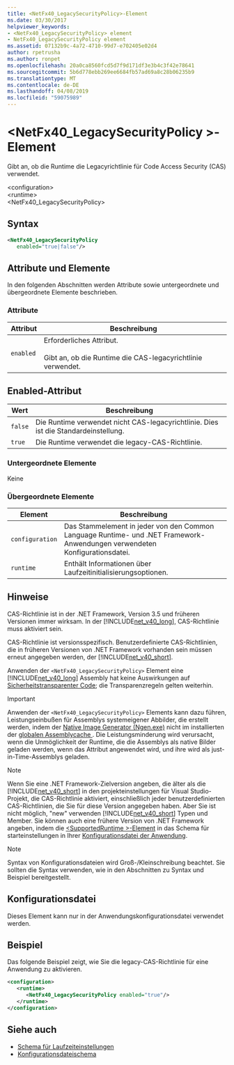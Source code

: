 ```yaml
---
title: <NetFx40_LegacySecurityPolicy>-Element
ms.date: 03/30/2017
helpviewer_keywords:
- <NetFx40_LegacySecurityPolicy> element
- NetFx40_LegacySecurityPolicy element
ms.assetid: 07132b9c-4a72-4710-99d7-e702405e02d4
author: rpetrusha
ms.author: ronpet
ms.openlocfilehash: 20a0ca8560fcd5d7f9d171df3e3b4c3f42e78641
ms.sourcegitcommit: 5b6d778ebb269ee6684fb57ad69a8c28b06235b9
ms.translationtype: MT
ms.contentlocale: de-DE
ms.lasthandoff: 04/08/2019
ms.locfileid: "59075989"
---
```

# <a name="netfx40legacysecuritypolicy-element"></a>\<NetFx40_LegacySecurityPolicy >-Element
Gibt an, ob die Runtime die Legacyrichtlinie für Code Access Security (CAS) verwendet.  
  
 \<configuration>  
\<runtime>  
<NetFx40_LegacySecurityPolicy>  
  
## <a name="syntax"></a>Syntax  
  
```xml  
<NetFx40_LegacySecurityPolicy  
   enabled="true|false"/>  
```  
  
## <a name="attributes-and-elements"></a>Attribute und Elemente  
 In den folgenden Abschnitten werden Attribute sowie untergeordnete und übergeordnete Elemente beschrieben.  
  
### <a name="attributes"></a>Attribute  
  
|Attribut|Beschreibung|  
|---------------|-----------------|  
|`enabled`|Erforderliches Attribut.<br /><br /> Gibt an, ob die Runtime die CAS-legacyrichtlinie verwendet.|  
  
## <a name="enabled-attribute"></a>Enabled-Attribut  
  
|Wert|Beschreibung|  
|-----------|-----------------|  
|`false`|Die Runtime verwendet nicht CAS-legacyrichtlinie. Dies ist die Standardeinstellung.|  
|`true`|Die Runtime verwendet die legacy-CAS-Richtlinie.|  
  
### <a name="child-elements"></a>Untergeordnete Elemente  
 Keine  
  
### <a name="parent-elements"></a>Übergeordnete Elemente  
  
|Element|Beschreibung|  
|-------------|-----------------|  
|`configuration`|Das Stammelement in jeder von den Common Language Runtime- und .NET Framework-Anwendungen verwendeten Konfigurationsdatei.|  
|`runtime`|Enthält Informationen über Laufzeitinitialisierungsoptionen.|  
  
## <a name="remarks"></a>Hinweise  
 CAS-Richtlinie ist in der .NET Framework, Version 3.5 und früheren Versionen immer wirksam. In der [!INCLUDE[net_v40_long](../../../../../includes/net-v40-long-md.md)], CAS-Richtlinie muss aktiviert sein.  
  
 CAS-Richtlinie ist versionsspezifisch. Benutzerdefinierte CAS-Richtlinien, die in früheren Versionen von .NET Framework vorhanden sein müssen erneut angegeben werden, der [!INCLUDE[net_v40_short](../../../../../includes/net-v40-short-md.md)].  
  
 Anwenden der `<NetFx40_LegacySecurityPolicy>` Element eine [!INCLUDE[net_v40_long](../../../../../includes/net-v40-long-md.md)] Assembly hat keine Auswirkungen auf [Sicherheitstransparenter Code](../../../../../docs/framework/misc/security-transparent-code.md); die Transparenzregeln gelten weiterhin.  
  
> [!IMPORTANT]
>  Anwenden der `<NetFx40_LegacySecurityPolicy>` Elements kann dazu führen, Leistungseinbußen für Assemblys systemeigener Abbilder, die erstellt werden, indem der [Native Image Generator (Ngen.exe)](../../../../../docs/framework/tools/ngen-exe-native-image-generator.md) nicht im installierten der [globalen Assemblycache ](../../../../../docs/framework/app-domains/gac.md). Die Leistungsminderung wird verursacht, wenn die Unmöglichkeit der Runtime, die die Assemblys als native Bilder geladen werden, wenn das Attribut angewendet wird, und ihre wird als just-in-Time-Assemblys geladen.  
  
> [!NOTE]
>  Wenn Sie eine .NET Framework-Zielversion angeben, die älter als die [!INCLUDE[net_v40_short](../../../../../includes/net-v40-short-md.md)] in den projekteinstellungen für Visual Studio-Projekt, die CAS-Richtlinie aktiviert, einschließlich jeder benutzerdefinierten CAS-Richtlinien, die Sie für diese Version angegeben haben. Aber Sie ist nicht möglich, "new" verwenden [!INCLUDE[net_v40_short](../../../../../includes/net-v40-short-md.md)] Typen und Member. Sie können auch eine frühere Version von .NET Framework angeben, indem die [ \<SupportedRuntime >-Element](../../../../../docs/framework/configure-apps/file-schema/startup/supportedruntime-element.md) in das Schema für starteinstellungen in Ihrer [Konfigurationsdatei der Anwendung](../../../../../docs/framework/configure-apps/index.md).  
  
> [!NOTE]
>  Syntax von Konfigurationsdateien wird Groß-/Kleinschreibung beachtet. Sie sollten die Syntax verwenden, wie in den Abschnitten zu Syntax und Beispiel bereitgestellt.  
  
## <a name="configuration-file"></a>Konfigurationsdatei  
 Dieses Element kann nur in der Anwendungskonfigurationsdatei verwendet werden.  
  
## <a name="example"></a>Beispiel  
 Das folgende Beispiel zeigt, wie Sie die legacy-CAS-Richtlinie für eine Anwendung zu aktivieren.  
  
```xml  
<configuration>  
   <runtime>  
      <NetFx40_LegacySecurityPolicy enabled="true"/>  
   </runtime>  
</configuration>  
```  
  
## <a name="see-also"></a>Siehe auch

- [Schema für Laufzeiteinstellungen](../../../../../docs/framework/configure-apps/file-schema/runtime/index.md)
- [Konfigurationsdateischema](../../../../../docs/framework/configure-apps/file-schema/index.md)
